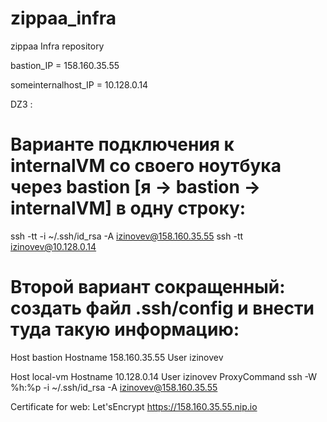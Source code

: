 # zippaa_infra
zippaa Infra repository

bastion_IP = 158.160.35.55

someinternalhost_IP = 10.128.0.14


DZ3 :
# Варианте подключения к internalVM со своего ноутбука через bastion [я -> bastion -> internalVM] в одну строку:
ssh -tt -i ~/.ssh/id_rsa -A izinovev@158.160.35.55 ssh -tt izinovev@10.128.0.14

# Второй вариант сокращенный: создать файл .ssh/config и внести туда такую информацию:
Host bastion
  Hostname 158.160.35.55
  User izinovev

Host local-vm
  Hostname 10.128.0.14
  User izinovev
  ProxyCommand ssh -W %h:%p -i ~/.ssh/id_rsa -A izinovev@158.160.35.55


Certificate for web: Let'sEncrypt
https://158.160.35.55.nip.io

